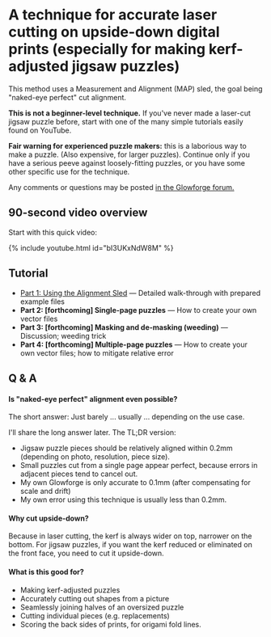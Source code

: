 
# A technique for accurate laser cutting on upside-down digital prints (especially for making kerf-adjusted jigsaw puzzles)

This method uses a Measurement and Alignment (MAP) sled, the goal being "naked-eye perfect" cut alignment.

<p class="error"><b>This is not a beginner-level technique.</b> If you've never made a laser-cut jigsaw puzzle before, start with one of the many simple tutorials easily found on YouTube.</p>

<p class="error">
<b>Fair warning for experienced puzzle makers:</b> this is a laborious way to make a puzzle. (Also expensive, for larger puzzles).  Continue only if you have a serious peeve against loosely-fitting puzzles, or you have some other specific use for the technique.</p>

<p class="info">Any comments or questions may be posted <a href="https://community.glowforge.com/t/kerf-adjusted-jigsaw-puzzles-tutorial/121437">in the Glowforge forum.</a></p>


## 90-second video overview

Start with this quick video: <!-- [https://www.youtube.com/watch?v=bI3UKxNdW8M](https://www.youtube.com/watch?v=bI3UKxNdW8M) -->

{% include youtube.html id="bI3UKxNdW8M" %}

## Tutorial

- [Part 1: Using the Alignment Sled](using-the-alignment-sled.md) — Detailed walk-through with prepared example files
- **Part 2: [forthcoming] Single-page puzzles** — How to create your own vector files
- **Part 3: [forthcoming] Masking and de-masking (weeding)** — Discussion; weeding trick
- **Part 4: [forthcoming] Multiple-page puzzles** — How to create your own vector files; how to mitigate relative error

## Q & A

#### Is "naked-eye perfect" alignment even possible?
The short answer: Just barely ... usually ... depending on the use case.  

I'll share the long answer later.  The TL;DR version:

* Jigsaw puzzle pieces should be relatively aligned within 0.2mm (depending on photo, resolution, piece size).
* Small puzzles cut from a single page appear perfect, because errors in adjacent pieces tend to cancel out.
* My own Glowforge is only accurate to 0.1mm (after compensating for scale and drift)
* My own error using this technique is usually less than 0.2mm.

#### Why cut upside-down?
Because in laser cutting, the kerf is always wider on top, narrower on the bottom.  For jigsaw puzzles, if you want the kerf reduced or eliminated on the front face, you need to cut it upside-down.

#### What is this good for?
* Making kerf-adjusted puzzles
* Accurately cutting out shapes from a picture
* Seamlessly joining halves of an oversized puzzle
* Cutting individual pieces (e.g. replacements)
* Scoring the back sides of prints, for origami fold lines.
